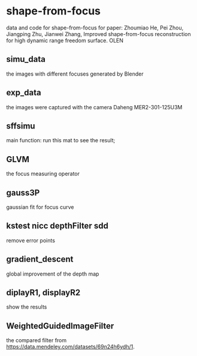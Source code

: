 # shape-from-focus
data and code for shape-from-focus for paper: Zhoumiao He, Pei Zhou, Jiangping Zhu, Jianwei Zhang, Improved shape-from-focus reconstruction for high dynamic range freedom surface. OLEN

## simu_data
the images with different focuses generated by Blender

## exp_data
the images were captured with the camera Daheng MER2-301-125U3M


## sffsimu
main function: run this mat to see the result;

## GLVM
the focus measuring operator

## gauss3P
gaussian fit for focus curve

## kstest nicc depthFilter sdd
remove error points

## gradient_descent
global improvement of the depth map

## diplayR1, displayR2
show the results

## WeightedGuidedImageFilter
the compared filter from https://data.mendeley.com/datasets/69n24h6ydh/1.


